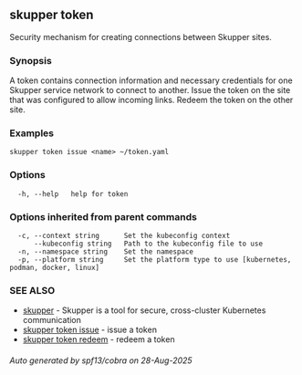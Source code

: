 ## skupper token

Security mechanism for creating connections between Skupper sites.

### Synopsis

A token contains connection information and necessary credentials for one Skupper 
service network to connect to another.
Issue the token on the site that was configured to allow incoming links.
Redeem the token on the other site. 

### Examples

```
skupper token issue <name> ~/token.yaml
```

### Options

```
  -h, --help   help for token
```

### Options inherited from parent commands

```
  -c, --context string      Set the kubeconfig context
      --kubeconfig string   Path to the kubeconfig file to use
  -n, --namespace string    Set the namespace
  -p, --platform string     Set the platform type to use [kubernetes, podman, docker, linux]
```

### SEE ALSO

* [skupper](skupper.md)	 - Skupper is a tool for secure, cross-cluster Kubernetes communication
* [skupper token issue](skupper_token_issue.md)	 - issue a token
* [skupper token redeem](skupper_token_redeem.md)	 - redeem a token

###### Auto generated by spf13/cobra on 28-Aug-2025

